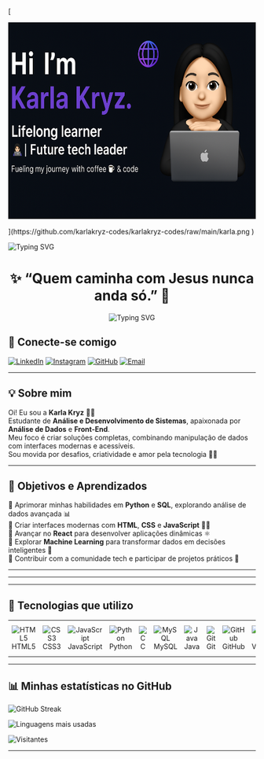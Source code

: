 [<p align="center">
  <img src="https://github.com/karlakryz-codes/karlakryz-codes/raw/main/karla.png" alt="Banner Karla Kryz" width="800" height="400"/>
</p>](https://github.com/karlakryz-codes/karlakryz-codes/raw/main/karla.png
)




![Typing SVG](https://readme-typing-svg.demolab.com?font=Fira+Code&size=25&pause=1000&color=F772D4&center=true&vCenter=true&width=1000&lines=👩‍💻+Me+chamo+Karla%2C+seja+bem-vindo(a)+ao+meu+GitHub!;📚+Aprendizado+constante+em+tecnologia;💡+Transformando+ideias+em+código+inovador!;🚀+Sempre+em+evolução+no+universo+digital!)
>


<h1 align="center">✨ “Quem caminha com Jesus nunca anda só.” 🙏</h1>

<p align="center">
  <img src="https://readme-typing-svg.herokuapp.com?font=Fira+Code&size=22&pause=1000&center=true&vCenter=true&width=435&lines=Desenvolvedora+em+formação;Apaixonada+por+tecnologia+e+fé;Deus+é+meu+maior+aliado!" alt="Typing SVG" />
</p>



## 🤝 Conecte-se comigo

[![LinkedIn](https://img.shields.io/badge/LinkedIn-%230077B5.svg?style=flat&logo=linkedin&logoColor=white)](https://www.linkedin.com/in/karla-almeida-7761932b0/) 
[![Instagram](https://img.shields.io/badge/Instagram-%23E4405F.svg?style=flat&logo=instagram&logoColor=white)](https://www.instagram.com/karlinhakryzz/) 
[![GitHub](https://img.shields.io/badge/GitHub-%23000000.svg?style=flat&logo=github&logoColor=white)](https://github.com/karlakryz-codes) 
[![Email](https://img.shields.io/badge/Email-%23D14836.svg?style=flat&logo=gmail&logoColor=white)](mailto:karlakryz.codes@outlook.com)

---

## 💡 Sobre mim

Oi! Eu sou a **Karla Kryz** 👩‍💻  
Estudante de **Análise e Desenvolvimento de Sistemas**, apaixonada por **Análise de Dados** e **Front-End**.  
Meu foco é criar soluções completas, combinando manipulação de dados com interfaces modernas e acessíveis.  
Sou movida por desafios, criatividade e amor pela tecnologia 💜✨

---

## 🎯 Objetivos e Aprendizados

🔹 Aprimorar minhas habilidades em **Python** e **SQL**, explorando análise de dados avançada 📊  
🔹 Criar interfaces modernas com **HTML**, **CSS** e **JavaScript** 🧑‍🎨  
🔹 Avançar no **React** para desenvolver aplicações dinâmicas ⚛️  
🔹 Explorar **Machine Learning** para transformar dados em decisões inteligentes 🤖  
🔹 Contribuir com a comunidade tech e participar de projetos práticos 🤝  

---

---

---

## 🧠 Tecnologias que utilizo

<div align="center">
  <table>
    <tr>
      <td align="center">
        <img src="https://cdn.jsdelivr.net/gh/devicons/devicon/icons/html5/html5-original.svg" width="50" alt="HTML5"/><br>HTML5
      </td>
      <td align="center">
        <img src="https://cdn.jsdelivr.net/gh/devicons/devicon/icons/css3/css3-original.svg" width="50" alt="CSS3"/><br>CSS3
      </td>
      <td align="center">
        <img src="https://cdn.jsdelivr.net/gh/devicons/devicon/icons/javascript/javascript-original.svg" width="50" alt="JavaScript"/><br>JavaScript
      </td>
      <td align="center">
        <img src="https://cdn.jsdelivr.net/gh/devicons/devicon/icons/python/python-original.svg" width="50" alt="Python"/><br>Python
      </td>
      <td align="center">
        <img src="https://cdn.jsdelivr.net/gh/devicons/devicon/icons/c/c-original.svg" width="50" alt="C"/><br>C
      </td>
      <td align="center">
        <img src="https://cdn.jsdelivr.net/gh/devicons/devicon/icons/mysql/mysql-original.svg" width="50" alt="MySQL"/><br>MySQL
      </td>
      <td align="center">
        <img src="https://cdn.jsdelivr.net/gh/devicons/devicon/icons/java/java-original.svg" width="50" alt="Java"/><br>Java
      </td>
      <td align="center">
        <img src="https://cdn.jsdelivr.net/gh/devicons/devicon/icons/git/git-original.svg" width="50" alt="Git"/><br>Git
      </td>
      <td align="center">
        <img src="https://cdn.jsdelivr.net/gh/devicons/devicon/icons/github/github-original.svg" width="50" alt="GitHub"/><br>GitHub
      </td>
      <td align="center">
        <img src="https://cdn.jsdelivr.net/gh/devicons/devicon/icons/vscode/vscode-original.svg" width="50" alt="VSCode"/><br>VSCode
      </td>
      <td align="center">
        <img src="https://img.icons8.com/color/48/000000/microsoft-excel-2019--v1.png" width="50" alt="Excel"/><br>Excel
      </td>
      <td align="center">
        <img src="https://img.icons8.com/color/48/000000/power-bi.png" width="50" alt="Power BI"/><br>Power BI
      </td>
    </tr>
  </table>
</div>






---

## 📊 Minhas estatísticas no GitHub

![GitHub Streak](https://github-readme-streak-stats.herokuapp.com/?user=karlakryz-codes&theme=radical)

![Linguagens mais usadas](https://github-readme-stats.vercel.app/api/top-langs/?username=karlakryz-codes&layout=compact&langs_count=8&theme=radical)

![Visitantes](https://komarev.com/ghpvc/?username=karlakryz-codes&label=Profile+visits&color=F772D4&style=flat)

---

<!--
karlakryz-codes/karlakryz-codes is a ✨ special ✨ repository because its `README.md` (this file) appears on your GitHub profile.
-->
